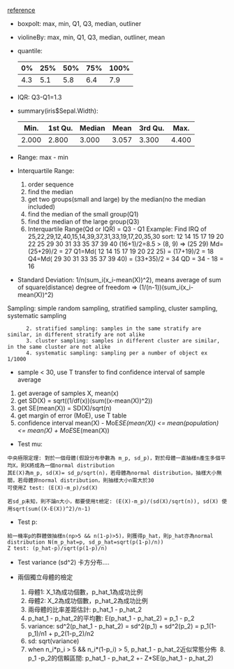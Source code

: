 [reference](https://www.youtube.com/playlist?list=PLt0SBi1p7xrRCD6BGbDyCrf0mZm1hHJEl)

- boxpolt: max, min, Q1, Q3, median, outliner
- violineBy: max, min, Q1, Q3, median, outliner, mean
- quantile:  

  | 0%  | 25% | 50% | 75% | 100% |
  | --- |----| -----|-----|------|
  | 4.3 | 5.1 | 5.8 | 6.4 | 7.9  |
  
- IQR: Q3-Q1=1.3
- summary(iris$Sepal.Width):  

  | Min. | 1st Qu. | Median | Mean | 3rd Qu. | Max. |
  | ---- |---------| -------|------|---------|------|
  |2.000 | 2.800   | 3.000  | 3.057| 3.300   |4.400 |



- Range: max - min
- Interquartile Range:  
  1. order sequence
  2. find the median
  3. get two groups(small and large) by the median(no the median included)
  4. find the median of the small group(Q1)
  5. find the median of the large group(Q3)
  6. Interquartile Range(Qd or IQR) = Q3 - Q1
  Example: Find IRQ of 25,22,29,12,40,15,14,39,37,31,33,19,17,20,35,30
           sort: 12 14 15 17 19 20 22 25 29 30 31 33 35 37 39 40
           (16+1)/2=8.5 > (8, 9) => (25 29)
           Md=(25+29)/2 = 27
           Q1=Md( 12 14 15 17 19 20 22 25) = (17+19)/2 = 18
           Q4=Md( 29 30 31 33 35 37 39 40) = (33+35)/2 = 34
           QD = 34 - 18 = 16
- Standard Deviation: 1/n(sum_i(x_i-mean(X))^2), means average of sum of square(distance)
                    degree of freedom =>  (1/(n-1))(sum_i(x_i-mean(X))^2)
                      


Sampling: simple random sampling, stratified sampling, cluster sampling, systematic sampling

          2. stratified sampling: samples in the same stratify are similar, in different stratify are not alike
          3. cluster sampling: samples in different cluster are similar, in the same cluster are not alike
          4. systematic sampling: sampling per a number of object ex 1/1000
          

- sample < 30, use T transfer to find confidence interval of sample average 
1. get average of samples X, mean(x)
2. get SD(X) =  sqrt((1/df(x))(sum((x-mean(X))^2))
3. get SE(mean(X)) = SD(X)/sqrt(n)
4. get margin of error (MoE), use T table 
5. confidence interval mean(X) - MoE*SE(mean(X)) <= mean(population) <= mean(X) + MoE*SE(mean(X))

- Test mu:
```
中央極限定理: 對於一個母體(假設分布參數為 m_p, sd_p)，對於母體一直抽樣n產生多個平均X，則X將成為一個normal distribution
其E(X)為m_p, sd(X)= sd_p/sqrt(n)，若母體為normal distribution，抽樣大小無關，若母體非normal distribution，則抽樣大小n需大於30
可使用Z test: (E(X)-m_p)/sd(X)
```
```
若sd_p未知，則不論n大小，都要使用t檢定: (E(X)-m_p)/(sd(X)/sqrt(n)), sd(X) 使用sqrt(sum((X-E(X))^2)/n-1)
```
- Test p:
```
給一機率p的群體做抽樣n(np>5 && n(1-p)>5)，則獲得p_hat，則p_hat亦為normal distribution N(m_p_hat=p, sd_p_hat=sqrt(p(1-p)/n))
Z test: (p_hat-p)/sqrt(p(1-p)/n)
```
- Test variance (sd^2) 卡方分布....

- 兩個獨立母體的檢定
  1. 母體1: X_1為成功個數，p_hat_1為成功比例
  2. 母體2: X_2為成功個數，p_hat_2為成功比例
  3. 兩母體的比率差距估計: p_hat_1 - p_hat_2
  4. p_hat_1 - p_hat_2的平均數: E(p_hat_1 - p_hat_2) = p_1 - p_2
  5. variance: sd^2(p_hat_1 - p_hat_2) = sd^2(p_1) + sd^2(p_2) = p_1(1-p_1)/n1 + p_2(1-p_2)/n2
  6. sd: sqrt(variance)
  7. when n_i\*p_i > 5 && n_i\*(1-p_i) > 5, p_hat_1 - p_hat_2近似常態分佈
  8. p_1 -p_2的信賴區間: p_hat_1 - p_hat_2 +- Z\*SE(p_hat_1 - p_hat_2)


